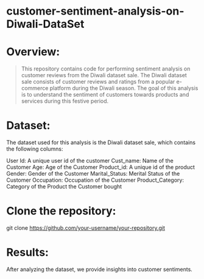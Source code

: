 # customer-sentiment-analysis-on-Diwali-DataSet
# Overview:
> This repository contains code for performing sentiment analysis on customer reviews from the Diwali dataset sale. The Diwali dataset sale consists of customer reviews and ratings from a popular e-commerce platform during the Diwali season. The goal of this analysis is to understand the sentiment of customers towards products and services during this festive period.


# Dataset:
The dataset used for this analysis is the Diwali dataset sale, which contains the following columns:

User Id: A unique user id of the customer
Cust_name: Name of the Customer
Age: Age of the Customer
Product_id: A unique id of the product
Gender: Gender of the Customer
Marital_Status: Merital Status of the Customer
Occupation: Occupation of the Customer
Product_Category: Category of the Product the Customer bought


# Clone the repository:
git clone https://github.com/your-username/your-repository.git

# Results:
After analyzing the dataset, we provide insights into customer sentiments.
